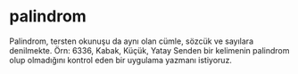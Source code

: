 # palindrom
Palindrom, tersten okunuşu da aynı olan cümle, sözcük ve sayılara denilmekte. Örn: 6336, Kabak, Küçük, Yatay Senden bir kelimenin palindrom olup olmadığını kontrol eden bir uygulama yazmanı istiyoruz.
